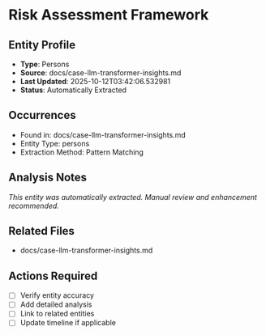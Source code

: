 # Risk Assessment Framework

## Entity Profile
- **Type**: Persons
- **Source**: docs/case-llm-transformer-insights.md
- **Last Updated**: 2025-10-12T03:42:06.532981
- **Status**: Automatically Extracted

## Occurrences
- Found in: docs/case-llm-transformer-insights.md
- Entity Type: persons
- Extraction Method: Pattern Matching

## Analysis Notes
*This entity was automatically extracted. Manual review and enhancement recommended.*

## Related Files
- docs/case-llm-transformer-insights.md

## Actions Required
- [ ] Verify entity accuracy
- [ ] Add detailed analysis
- [ ] Link to related entities
- [ ] Update timeline if applicable
